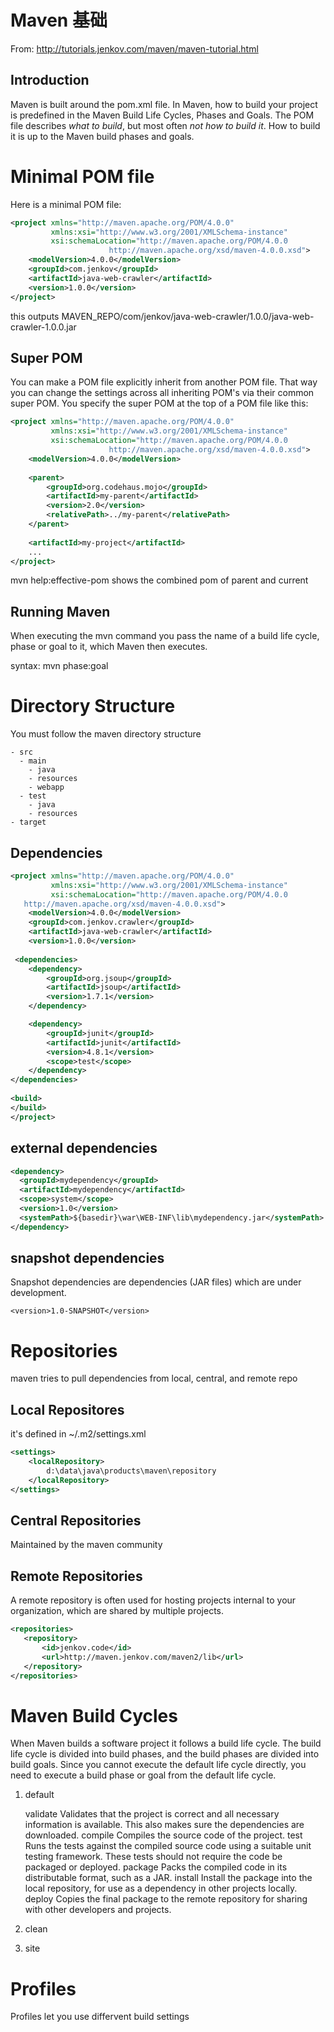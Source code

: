# Maven 基础

<!--
ID: 4a108572-35ef-4c58-b214-e6e75677c818
Status: draft
Date: 2018-04-04T05:57:00
Modified: 2018-04-04T05:57:00
wp_id: 545
-->

From: http://tutorials.jenkov.com/maven/maven-tutorial.html

## Introduction

Maven is built around the pom.xml file. In Maven, how to build your project is predefined in the Maven Build Life Cycles, Phases and Goals.  The POM file describes *what to build*, but most often *not how to build it*. How to build it is up to the Maven build phases and goals.

# Minimal POM file
Here is a minimal POM file: 

```xml
<project xmlns="http://maven.apache.org/POM/4.0.0"
         xmlns:xsi="http://www.w3.org/2001/XMLSchema-instance"
         xsi:schemaLocation="http://maven.apache.org/POM/4.0.0
                      http://maven.apache.org/xsd/maven-4.0.0.xsd">
    <modelVersion>4.0.0</modelVersion>
	<groupId>com.jenkov</groupId>
    <artifactId>java-web-crawler</artifactId>
    <version>1.0.0</version>
</project>
```

this outputs MAVEN_REPO/com/jenkov/java-web-crawler/1.0.0/java-web-crawler-1.0.0.jar

## Super POM

You can make a POM file explicitly inherit from another POM file. That way you can change the settings across all inheriting POM's via their common super POM. You specify the super POM at the top of a POM file like this: 

```xml
<project xmlns="http://maven.apache.org/POM/4.0.0"
         xmlns:xsi="http://www.w3.org/2001/XMLSchema-instance"
         xsi:schemaLocation="http://maven.apache.org/POM/4.0.0
                      http://maven.apache.org/xsd/maven-4.0.0.xsd">
    <modelVersion>4.0.0</modelVersion>
    
    <parent>
        <groupId>org.codehaus.mojo</groupId>
        <artifactId>my-parent</artifactId>
        <version>2.0</version>
        <relativePath>../my-parent</relativePath>
    </parent>
    
	<artifactId>my-project</artifactId>
    ...
</project>
```

mvn help:effective-pom shows the combined pom of parent and current

## Running Maven

When executing the mvn command you pass the name of a build life cycle, phase or goal to it, which Maven then executes.

syntax: mvn phase:goal

# Directory Structure
You must follow the maven directory structure

```
- src
  - main
    - java
    - resources
    - webapp
  - test
    - java
    - resources
- target
```

## Dependencies

```xml
<project xmlns="http://maven.apache.org/POM/4.0.0"
         xmlns:xsi="http://www.w3.org/2001/XMLSchema-instance"
         xsi:schemaLocation="http://maven.apache.org/POM/4.0.0
   http://maven.apache.org/xsd/maven-4.0.0.xsd">
    <modelVersion>4.0.0</modelVersion>
    <groupId>com.jenkov.crawler</groupId>
    <artifactId>java-web-crawler</artifactId>
    <version>1.0.0</version>
    
 <dependencies>
    <dependency>
        <groupId>org.jsoup</groupId>
        <artifactId>jsoup</artifactId>
        <version>1.7.1</version>
    </dependency>

    <dependency>
        <groupId>junit</groupId>
        <artifactId>junit</artifactId>
        <version>4.8.1</version>
        <scope>test</scope>
    </dependency>
</dependencies>
    
<build>
</build>
</project>
```

## external dependencies

```xml
<dependency>
  <groupId>mydependency</groupId>
  <artifactId>mydependency</artifactId>
  <scope>system</scope>
  <version>1.0</version>
  <systemPath>${basedir}\war\WEB-INF\lib\mydependency.jar</systemPath>
</dependency>
```

## snapshot dependencies

Snapshot dependencies are dependencies (JAR files) which are under development. 

`<version>1.0-SNAPSHOT</version>`


# Repositories

maven tries to pull dependencies from local, central, and remote repo

## Local Repositores

it's defined in ~/.m2/settings.xml

```xml
<settings>
    <localRepository>
        d:\data\java\products\maven\repository
    </localRepository>
</settings>
```

## Central Repositories

Maintained by the maven community

## Remote Repositories

A remote repository is often used for hosting projects internal to your organization, which are shared by multiple projects.

```xml
<repositories>
   <repository>
       <id>jenkov.code</id>
       <url>http://maven.jenkov.com/maven2/lib</url>
   </repository>
</repositories>
```

# Maven Build Cycles

When Maven builds a software project it follows a build life cycle. The build life cycle is divided into build phases, and the build phases are divided into build goals.
Since you cannot execute the default life cycle directly, you need to execute a build phase or goal from the default life cycle. 

1. default 

    validate	Validates that the project is correct and all necessary information is available. This also makes sure the dependencies are downloaded.
    compile	Compiles the source code of the project.
    test	Runs the tests against the compiled source code using a suitable unit testing framework. These tests should not require the code be packaged or deployed.
    package	Packs the compiled code in its distributable format, such as a JAR.
    install	Install the package into the local repository, for use as a dependency in other projects locally.
    deploy	Copies the final package to the remote repository for sharing with other developers and projects.

2. clean
3. site

# Profiles

Profiles let you use differvent build settings